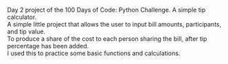 Day 2 project of the 100 Days of Code: Python Challenge. A simple tip calculator.
<br/>A simple little project that allows the user to input bill amounts, participants, and tip value. 
<br/>To produce a share of the cost to each person sharing the bill, after tip percentage has been added.
<br/>I used this to practice some basic functions and calculations.
